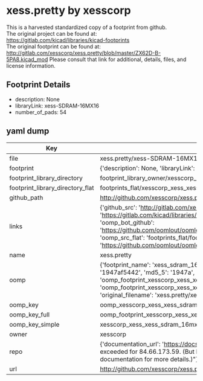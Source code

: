 # xess.pretty by xesscorp  
This is a harvested standardized copy of a footprint from github.  
The original project can be found at:  
https://gitlab.com/kicad/libraries/kicad-footprints  
The original footprint can be found at:
http://gitlab.com/xesscorp/xess.pretty/blob/master/ZX62D-B-5PA8.kicad_mod
Please consult that link for additional, details, files, and license information.  
## Footprint Details
* description: None  
* libraryLink: xess-SDRAM-16MX16  
* number_of_pads: 54  
## yaml dump  
| Key | Value |  
| --- | --- |  
| file | xess.pretty/xess-SDRAM-16MX16.kicad_mod |  
| footprint | {'description': None, 'libraryLink': 'xess-SDRAM-16MX16', 'number_of_pads': 54} |  
| footprint_library_directory | footprint_library_owner/xesscorp_xess.pretty |  
| footprint_library_directory_flat | footprints_flat/xesscorp_xess_xess_sdram_16mx16/working |  
| github_path | http://github.com/xesscorp/xess.pretty/blob/master/xess-SDRAM-16MX16.kicad_mod |  
| links | {'github_src': 'http://gitlab.com/xesscorp/xess.pretty/blob/master/ZX62D-B-5PA8.kicad_mod', 'github_src_repo': 'https://gitlab.com/kicad/libraries/kicad-footprints', 'oomp_bot': 'footprints/xesscorp_xess_xess_sdram_16mx16/working', 'oomp_bot_github': 'https://github.com/oomlout/oomlout_oomp_footprint_bot/tree/main/footprints/xesscorp_xess_xess_sdram_16mx16/working', 'oomp_src_flat': 'footprints_flat/footprints_flat/xesscorp_xess_xess_sdram_16mx16/working', 'oomp_src_flat_github': 'https://github.com/oomlout/oomlout_oomp_footprint_src/tree/main/footprints_flat/xesscorp_xess_xess_sdram_16mx16/working'} |  
| name | xess.pretty |  
| oomp | {'footprint_name': 'xess_sdram_16mx16', 'library_name': 'xess', 'md5': '1947af5442574b8c1c50c4b6294f7664', 'md5_10': '1947af5442', 'md5_5': '1947a', 'md5_6': '1947af', 'oomp_key': 'oomp_xesscorp_xess_xess_sdram_16mx16', 'oomp_key_extra': 'oomp_footprint_xesscorp_xess_xess_sdram_16mx16', 'oomp_key_full': 'oomp_footprint_xesscorp_xess_xess_sdram_16mx16_1947af', 'oomp_key_simple': 'xesscorp_xess_xess_sdram_16mx16', 'original_filename': 'xess.pretty/xess-SDRAM-16MX16.kicad_mod', 'owner_name': 'xesscorp'} |  
| oomp_key | oomp_xesscorp_xess_xess_sdram_16mx16 |  
| oomp_key_full | oomp_footprint_xesscorp_xess_xess_sdram_16mx16 |  
| oomp_key_simple | xesscorp_xess_xess_sdram_16mx16 |  
| owner | xesscorp |  
| repo | {'documentation_url': 'https://docs.github.com/rest/overview/resources-in-the-rest-api#rate-limiting', 'message': "API rate limit exceeded for 84.66.173.59. (But here's the good news: Authenticated requests get a higher rate limit. Check out the documentation for more details.)"} |  
| url | http://github.com/xesscorp/xess.pretty |  

